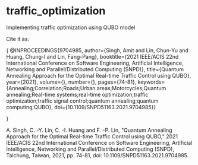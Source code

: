 # traffic_optimization
Implementing traffic optimization using QUBO model


Cite it as:

{
@INPROCEEDINGS{9704985,
  author={Singh, Amit and Lin, Chun-Yu and Huang, Chung-I and Lin, Fang-Pang},
  booktitle={2021 IEEE/ACIS 22nd International Conference on Software Engineering, Artificial Intelligence, Networking and Parallel/Distributed Computing (SNPD)}, 
  title={Quantum Annealing Approach for the Optimal Real-time Traffic Control using QUBO}, 
  year={2021},
  volume={},
  number={},
  pages={74-81},
  keywords={Annealing;Correlation;Roads;Urban areas;Motorcycles;Quantum annealing;Real-time systems;real-time optimization;traffic optimization;traffic signal control;quantum annealing;quantum computing;QUBO},
  doi={10.1109/SNPD51163.2021.9704985}}

}

A. Singh, C. -Y. Lin, C. -I. Huang and F. -P. Lin, "Quantum Annealing Approach for the Optimal Real-time Traffic Control using QUBO," 2021 IEEE/ACIS 22nd International Conference on Software Engineering, Artificial Intelligence, Networking and Parallel/Distributed Computing (SNPD), Taichung, Taiwan, 2021, pp. 74-81, doi: 10.1109/SNPD51163.2021.9704985.

